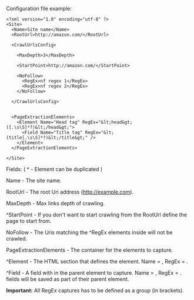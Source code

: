 Configuration file example:
```
<?xml version="1.0" encoding="utf-8" ?>
<Site>
  <Name>Site name</Name>
  <RootUrl>http://amazon.com/</RootUrl>

  <CrawlUrlsConfig>

    <MaxDepth>3</MaxDepth>

    <StartPoint>http://amazon.com/</StartPoint>    

    <NoFollow>
      <RegEx>nf regex 1</RegEx>
      <RegEx>nf regex 2</RegEx>
    </NoFollow>

  </CrawlUrlsConfig>


  <PageExtractionElements>
    <Element Name="Head tag" RegEx="&lt;head&gt;([.\s\S]*?)&lt;/head&gt;">
      <Field Name="Title tag" RegEx="&lt;(title[.\s\S]*?)&lt;/title&gt;" />      
    </Element>
  </PageExtractionElements>

</Site>
```


Fields: ( **^** - Element can be duplicated )

Name - The site name.

RootUrl - The root Uri address (http://example.com).

MaxDepth - Max links depth of crawling.

^StartPoint - If you don't want to start crawling from the RootUrl define the page to start from.

NoFollow - The Uris matching the ^RegEx elements inside will not be crawled.

PageExtractionElements - The container for the elements to capture.

^Element - The HTML section that defines the element. Name = <Name of captured element>, RegEx = <The Regular expression to look for>.

^Field - A field with in the parent element to capture. Name = <Field name>, RegEx = <The Regular expression to look for with-in the parent element text>.
fields will be saved as part of their parent element.

**Important:** All RegEx captures has to be defined as a group (in brackets).